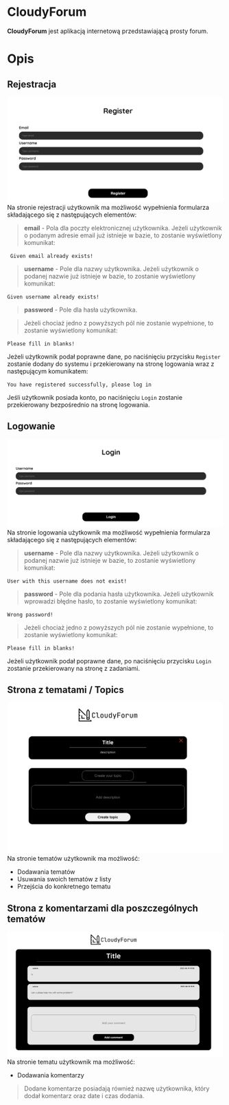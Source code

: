 # CloudyForum

**CloudyForum** jest aplikacją internetową przedstawiającą prosty forum.

# Opis

## Rejestracja

![Rejestracja](/imgs/register.png)
Na stronie rejestracji użytkownik ma możliwość wypełnienia formularza składającego się z następujących elementów:

> **email** - Pola dla poczty elektronicznej użytkownika. Jeżeli użytkownik o podanym adresie email już istnieje w
> bazie, to zostanie wyświetlony komunikat:

```
 Given email already exists!
```

> **username** - Pole dla nazwy użytkownika. Jeżeli użytkownik o podanej nazwie już istnieje w bazie, to zostanie
> wyświetlony komunikat:

```
Given username already exists!
```

> **password** - Pole dla hasła użytkownika.

> Jeżeli chociaż jedno z powyższych pól nie zostanie wypełnione, to zostanie wyświetlony komunikat:

```
Please fill in blanks!
```

Jeżeli użytkownik podał poprawne dane, po naciśnięciu przycisku `Register` zostanie dodany do systemu i przekierowany na
stronę logowania wraz z następującym komunikatem:

```
You have registered successfully, please log in
```

Jeśli użytkownik posiada konto, po naciśnięciu `Login` zostanie przekierowany bezpośrednio na stronę logowania.

## Logowanie

![Logowanie](/imgs/login.png)
Na stronie logowania użytkownik ma możliwość wypełnienia formularza składającego się z następujących elementów:

> **username** - Pole dla nazwy użytkownika. Jeżeli użytkownik o podanej nazwie już istnieje w bazie, to zostanie
> wyświetlony komunikat:

```
User with this username does not exist!
```

> **password** - Pole dla podania hasła użytkownika. Jeżeli użytkownik wprowadzi błędne hasło, to zostanie wyświetlony
> komunikat:

```
Wrong password!
```

> Jeżeli chociaż jedno z powyższych pól nie zostanie wypełnione, to zostanie wyświetlony komunikat:

```
Please fill in blanks!
```

Jeżeli użytkownik podał poprawne dane, po naciśnięciu przycisku `Login` zostanie przekierowany na stronę z zadaniami.

## Strona z tematami / Topics

![Tematy](/imgs/topics.png)
Na stronie tematów użytkownik ma możliwość:

- Dodawania tematów
- Usuwania swoich tematów z listy
- Przejścia do konkretnego tematu

## Strona z komentarzami dla poszczególnych tematów

![Komentarze](/imgs/topic.png)
Na stronie tematu użytkownik ma możliwość:

- Dodawania komentarzy

> Dodane komentarze posiadają również nazwę użytkownika, który dodał komentarz oraz date i czas dodania.